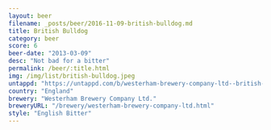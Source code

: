 ```yaml
---
layout: beer
filename: _posts/beer/2016-11-09-british-bulldog.md
title: British Bulldog
category: beer
score: 6
beer-date: "2013-03-09"
desc: "Not bad for a bitter"
permalink: /beer/:title.html
img: /img/list/british-bulldog.jpeg
untappd: "https://untappd.com/b/westerham-brewery-company-ltd--british-bulldog/44784"
country: "England"
brewery: "Westerham Brewery Company Ltd."
breweryURL: "/brewery/westerham-brewery-company-ltd.html"
style: "English Bitter"
---
```

